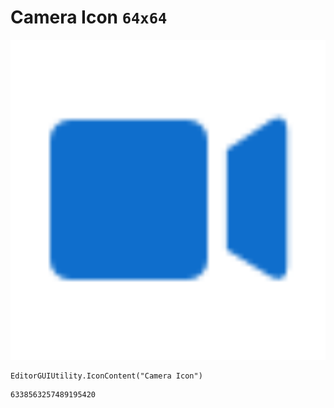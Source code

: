 # Camera Icon `64x64`
<img src="/img/Camera%20Icon.png" width=512 height=512>

``` CSharp
EditorGUIUtility.IconContent("Camera Icon")
```
```
6338563257489195420
```

